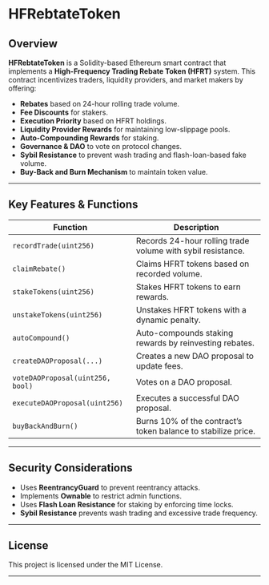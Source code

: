 # HFRebtateToken

## **Overview**
**HFRebtateToken** is a Solidity-based Ethereum smart contract that implements a **High-Frequency Trading Rebate Token (HFRT)** system. This contract incentivizes traders, liquidity providers, and market makers by offering:
- **Rebates** based on 24-hour rolling trade volume.
- **Fee Discounts** for stakers.
- **Execution Priority** based on HFRT holdings.
- **Liquidity Provider Rewards** for maintaining low-slippage pools.
- **Auto-Compounding Rewards** for staking.
- **Governance & DAO** to vote on protocol changes.
- **Sybil Resistance** to prevent wash trading and flash-loan-based fake volume.
- **Buy-Back and Burn Mechanism** to maintain token value.

---

## **Key Features & Functions**
| Function                 | Description |
|--------------------------|-------------|
| `recordTrade(uint256)`   | Records 24-hour rolling trade volume with sybil resistance. |
| `claimRebate()`         | Claims HFRT tokens based on recorded volume. |
| `stakeTokens(uint256)`   | Stakes HFRT tokens to earn rewards. |
| `unstakeTokens(uint256)` | Unstakes HFRT tokens with a dynamic penalty. |
| `autoCompound()`        | Auto-compounds staking rewards by reinvesting rebates. |
| `createDAOProposal(...)` | Creates a new DAO proposal to update fees. |
| `voteDAOProposal(uint256, bool)` | Votes on a DAO proposal. |
| `executeDAOProposal(uint256)` | Executes a successful DAO proposal. |
| `buyBackAndBurn()`      | Burns 10% of the contract’s token balance to stabilize price. |

---

## **Security Considerations**
- Uses **ReentrancyGuard** to prevent reentrancy attacks.
- Implements **Ownable** to restrict admin functions.
- Uses **Flash Loan Resistance** for staking by enforcing time locks.
- **Sybil Resistance** prevents wash trading and excessive trade frequency.

---

## **License**
This project is licensed under the MIT License.

---
